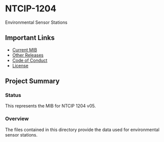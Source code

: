 # NTCIP-1204
Environmental Sensor Stations

## Important Links

- [Current MIB](https://github.com/ite-org/NTCIP-1204/)
- [Other Releases](https://github.com/ite-org/NTCIP-1204/releases)
- [Code of Conduct](CODE_OF_CONDUCT.md)
- [License](LICENSE.md)

## Project Summary

### Status

This represents the MIB for NTCIP 1204 v05.

### Overview

The files contained in this directory provide the data used for environmental sensor stations.
